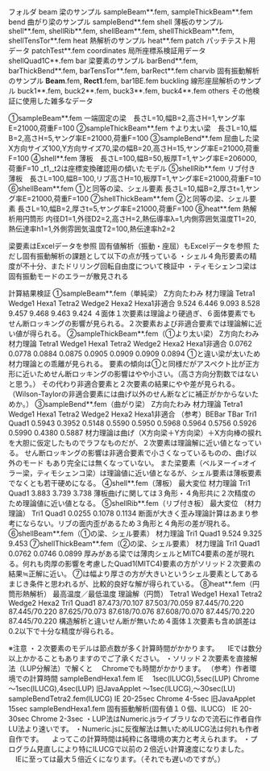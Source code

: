 フォルダ
beam	梁のサンプル		sampleBeam**.fem, sampleThickBeam**.fem
bend	曲がり梁のサンプル	sampleBend**.fem
shell	薄板のサンプル		shell**.fem, shellRib**.fem, 
				shellBeam**.fem, shellThickBeam**.fem, 
				shellTensTor**.fem
heat	熱解析のサンプル	heat**.fem
patch	パッチテスト用データ	patchTest**.fem
coordinates	局所座標系検証用データ	shellQuad1C**.fem
bar	梁要素のサンプル	barBend**.fem, barThickBend**.fem,
				barTensTor**.fem, barRect**.fem
charvib	固有振動解析のサンプル	**Beam**.fem, **Rect1**.fem, bar1BE.fem
buckling	線形座屈解析のサンプル	buck1**.fem, buck2**.fem, buck3**.fem, buck4**.fem
others	その他検証に使用した雑多なデータ

①sampleBeam**.fem
一端固定の梁　長さL=10,幅B=2,高さH=1,ヤング率E=21000,荷重F=100
②sampleThickBeam**.fem
↑より太い梁　長さL=10,幅B=2,高さH=5,ヤング率E=21000,荷重F=100
③sampleBend**.fem
屈曲した梁　X方向サイズ100,Y方向サイズ70,梁の幅B=20,高さH=15,ヤング率E=21000,荷重F=100
④shell**.fem
薄板　長さL=100,幅B=50,板厚T=1,ヤング率E=206000,荷重F=10
_t1,_t2は座標変換確認用の傾いたモデル
⑤shellRib**.fem
リブ付き薄板　長さL=100,幅B=100,リブ高さH=10,板厚T=1,ヤング率E=21000,荷重F=10
⑥shellBeam**.fem
①と同等の梁、シェル要素 長さL=10,幅B=2,厚さt=1,ヤング率E=21000,荷重F=100
⑦shellThickBeam**.fem
②と同等の梁、シェル要素 長さL=10,幅B=2,厚さt=5,ヤング率E=21000,荷重F=100
⑧heat**.fem
熱解析用円筒形	内径D1=1,外径D2=2,高さH=2,熱伝導率λ=1,内側雰囲気温度T1=20,熱伝達率h1=1,外側雰囲気温度T2=100,熱伝達率h2=2

梁要素はExcelデータを参照
固有値解析（振動・座屈）もExcelデータを参照
ただし固有振動解析の課題として以下の点が残っている
・シェル４角形要素の精度が不十分、またドリリング回転自由度について検証中
・ティモシェンコ梁は固有振動モードのエラーが散見される

計算結果検証
①sampleBeam**.fem（単純梁）
Z方向たわみ
材力理論	Tetra1	Wedge1	Hexa1	Tetra2	Wedge2	Hexa2	Hexa1非適合
9.524		6.446	9.093	8.528	9.457	9.468	9.463	9.424
４面体１次要素は理論より硬過ぎ、６面体要素でもせん断ロッキングの影響が見られる。２次要素および非適合要素では理論解に近い値が得られる。
②sampleThickBeam**.fem（①より太い梁）
Z方向たわみ
材力理論	Tetra1	Wedge1	Hexa1	Tetra2	Wedge2	Hexa2	Hexa1非適合
0.0762		0.0778	0.0884	0.0875	0.0905	0.0909	0.0909	0.0894
①と違い梁が太いため材力理論との乖離が見られる。
要素の傾向は①と同様だがアスペクト比が正方形に近いためせん断ロッキングの影響はやや小さい。（高さ方向分割数ではないと思う。）
その代わり非適合要素と２次要素の結果にやや差が見られる。
（Wilson-Taylorの非適合要素には曲げ以外のせん断などに補正がかからないためか。）
③sampleBend**.fem（曲がり梁）
Z方向たわみ
材力理論	Tetra1	Wedge1	Hexa1	Tetra2	Wedge2	Hexa2	Hexa1非適合	（参考）BEBar	TBar	Tri1	Quad1
0.5943		0.3952	0.5148	0.5590	0.5950	0.5968	0.5964	0.5756		0.5926		0.5990	0.4380	0.5887
材力理論は曲げ（X方向梁＋Y方向梁）＋X方向棒の捩れを大胆に仮定したものでラフなものだが、２次要素は理論解に近い値となっている。
せん断ロッキングの影響は非適合要素で小さくなっているものの、曲げ以外のモード
もあり完全には無くなっていない。
また梁要素（ベルヌーイ=オイラー梁，ティモシェンコ梁）は理論値に近い値となるが、シェル要素は薄板要素でなくとも若干硬めになる。
④shell**.fem（薄板）
最大変位
材力理論	Tri1	Quad1
3.883		3.739	3.738
薄板曲げに関しては３角形・４角形共に２次精度のため理論値に近い値となる。
⑤shellRib**.fem（リブ付き板）
最大変位
（材力理論）	Tri1	Quad1
0.0255		0.1078	0.1134
断面が大きく歪み理論計算はあまり参考にならない。リブの面内歪があるため３角形と４角形の差が現れる。
⑥shellBeam**.fem（①の梁、シェル要素）
材力理論	Tri1	Quad1
9.524		9.325	9.453
⑦shellThickBeam**.fem（②の梁、シェル要素）
材力理論	Tri1	Quad1
0.0762		0.0746	0.0899
厚みがある梁では薄肉シェルとMITC4要素の差が現れる。何れも肉厚の影響を考慮したQuad1(MITC4)要素の方がソリッド２次要素の結果≒正解に近い。
⑦は幅より厚さの方が大きいというシェル要素としてあるまじき条件と思われるが、比較的良好な解が得られている。
⑧heat**.fem（円筒形熱解析）
最高温度／最低温度
理論解（円筒）	Tetra1		Wedge1		Hexa1		Tetra2		Wedge2		Hexa2		Tri1		Quad1
87.473/70.107	87.503/70.059	87.445/70.220	87.445/70.220	87.625/70.073	87.618/70.076	87.608/70.070	87.445/70.220	87.445/70.220
構造解析と違いせん断が無いため４面体１次要素も含め誤差は0.2以下で十分な精度が得られる。


※注意
・２次要素のモデルは節点数が多く計算時間がかかります。
　IEでは数分以上かかることもありますのでご了承ください。
・ソリッド２次要素を直接解法（LUP分解法）で解くと
　Chromeでも時間がかかります。
（参考）作者環境での計算時間
sampleBendHexa1.fem
IE		　1sec(ILUCG),5sec(LUP)
Chrome		～1sec(ILUCG),4sec(LUP)
旧JavaApplet	～1sec(ILUCG),～30sec(LU)
sampleBendTetra2.fem(ILUCG)
IE		20-25sec
Chrome		4-5sec
旧JavaApplet	15sec
sampleBendHexa1.fem 固有振動解析(固有値１０個、ILUCG）
IE		20-30sec
Chrome		2-3sec
・LUP法はNumeric.jsライブラリなので流石に作者自作LU法より速いです。
・Numeric.jsに反復解法は無いためILUCG法は何れも作者自作です。
　よってこの計算時間は純粋に各環境の実力と考えられます。
・プログラム見直しにより特にILUCGで以前の２倍近い計算速度になりました。
　IEに至っては最大５倍近くになります。（それでも遅いのですが。）
